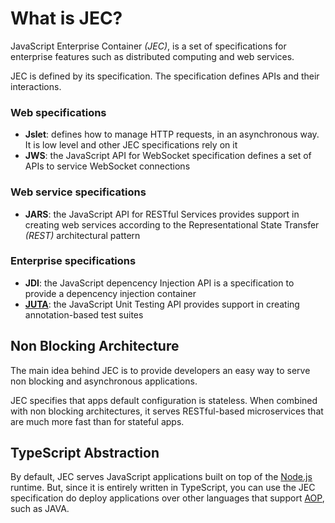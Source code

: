 # What is JEC?

JavaScript Enterprise Container _(JEC)_, is a set of specifications for enterprise features such as distributed computing and web services.

JEC is defined by its specification.  The specification defines APIs and their interactions.

### Web specifications

- **Jslet**: defines how to manage HTTP requests, in an asynchronous way. It is low level and other JEC specifications rely on it
- **JWS**: the JavaScript API for WebSocket specification defines a set of APIs to service WebSocket connections

### Web service specifications

- **JARS**: the JavaScript API for RESTful Services provides support in creating web services according to the Representational State Transfer _(REST)_ architectural pattern

### Enterprise specifications

- **JDI**: the JavaScript depencency Injection API is a specification to provide a depencency injection container
- [**JUTA**](./docs/reference/jec-apis/juta/jec-juta): the JavaScript Unit Testing API provides support in creating annotation-based test suites 

## Non Blocking Architecture

The main idea behind JEC is to provide developers an easy way to serve non blocking and asynchronous applications.

JEC specifies that apps default configuration is stateless. When combined with non blocking architectures, it serves RESTful-based microservices that are much more fast than for stateful apps.

## TypeScript Abstraction

By default, JEC serves JavaScript applications built on top of the [Node.js](https://nodejs.org/) runtime. But, since it is entirely written in TypeScript, you can use the JEC specification do deploy applications over other languages that support [AOP](https://en.wikipedia.org/wiki/Aspect-oriented_programming), such as JAVA.